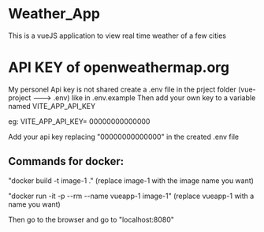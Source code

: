 # Weather_App
This is a vueJS application to view real time weather of a few cities

<h1> API KEY of openweathermap.org </h1>
My personel Api key is not shared 
create a .env file in the prject folder (vue-project  ---> .env) like in .env.example
Then add your own key to a variable named VITE_APP_API_KEY

eg:
VITE_APP_API_KEY= 00000000000000
<!-- replace 00000000000000 with api key  -->
Add your api key replacing "00000000000000" in the created .env file

<h2>Commands for docker:</h2>

"docker build -t image-1 ."
(replace image-1 with the image name you want)

"docker run -it -p --rm --name vueapp-1 image-1"
(replace vueapp-1 with a name you want)

Then go to the browser and go to "localhost:8080" 

